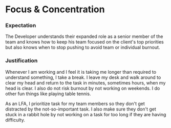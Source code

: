 # Focus & Concentration
### Expectation
The Developer understands their expanded role as a senior member of the team and knows how to keep his team focused on the client's top priorities but also knows when to stop pushing to avoid team or individual burnout.

### Justification
Whenever I am working and I feel it is taking me longer than required to understand something, I take a break. I leave my desk and walk around to clear my head and return to the task in minutes, sometimes hours, when my head is clear. I also do not risk burnout by not working on weekends. I do other fun things like playing table tennis.

As an LFA, I prioritize task for my team members so they don't get distracted by the not-so-important task. I also make sure they don't get stuck in a rabbit hole by not working on a task for too long if they are having difficulty.
